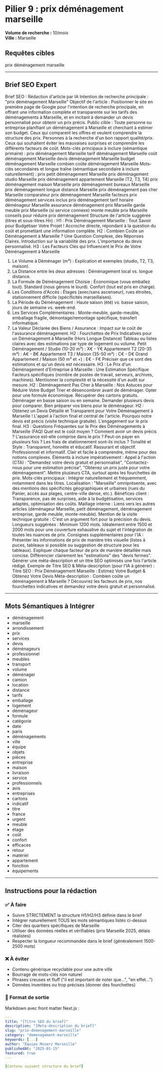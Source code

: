 # Pilier 9 : prix déménagement marseille

**Volume de recherche :** 10/mois  
**Ville :** Marseille

## Requêtes cibles

prix déménagement marseille

---

## Brief SEO Expert

Brief SEO : Rédaction d'article par IA
Intention de recherche principale : "prix déménagement Marseille"
Objectif de l'article : Positionner le site en première page de Google pour l'intention de recherche principale, en offrant une information complète et transparente sur les tarifs des déménagements à Marseille, et en incitant à demander un devis personnalisé pour obtenir un prix précis.
Public cible :
Toute personne ou entreprise planifiant un déménagement à Marseille et cherchant à estimer son budget.
Ceux qui comparent les offres et veulent comprendre la structure des prix.
Personnes à la recherche d'un bon rapport qualité/prix.
Ceux qui souhaitent éviter les mauvaises surprises et comprendre les différents facteurs de coût.
Mots-clés principaux à inclure (sémantique primaire) :
prix déménagement Marseille
tarif déménagement Marseille
coût déménagement Marseille
devis déménagement Marseille
budget déménagement Marseille
combien coûte déménagement Marseille
Mots-clés secondaires et longue traîne (sémantique secondaire à inclure naturellement) :
prix petit déménagement Marseille
prix déménagement studio Marseille
prix déménagement appartement Marseille (T2, T3, T4)
prix déménagement maison Marseille
prix déménagement bureaux Marseille
prix déménagement longue distance Marseille
prix déménagement pas cher Marseille
comparateur prix déménagement Marseille
facteurs prix déménagement
services inclus prix déménagement
tarif horaire déménageur Marseille
assurance déménagement prix Marseille
garde meuble prix Marseille (si service connexe)
monte meuble prix Marseille
conseils pour réduire prix déménagement
Structure de l'article suggérée (titres et sous-titres Hn) :
H1 : Prix Déménagement Marseille : Tout Savoir pour Budgétiser Votre Projet !
Accroche directe, répondant à la question du coût et promettant une information complète.
H2 : Combien Coûte un Déménagement à Marseille ? Une Question Complexe, des Réponses Claires.
Introduction sur la variabilité des prix.
L'importance du devis personnalisé.
H3 : Les Facteurs Clés qui Influencent le Prix de Votre Déménagement à Marseille
1. Le Volume à Déménager (m³) : Explication et exemples (studio, T2, T3, maison).
2. La Distance entre les deux adresses : Déménagement local vs. longue distance.
3. La Formule de Déménagement Choisie :
Économique (vous emballez tout).
Standard (nous gérons le lourd).
Confort (tout est pris en charge).
4. Les Conditions d'Accès : Étages (avec/sans ascenseur), rues étroites, stationnement difficile (spécificités marseillaises).
5. La Période du Déménagement : Haute saison (été) vs. basse saison, jours de semaine vs. week-end.
6. Les Services Complémentaires : Monte-meuble, garde-meuble, emballage fragile, démontage/remontage spécifique, transfert informatique.
7. La Valeur Déclarée des Biens / Assurance : Impact sur le coût de l'assurance déménagement.
H2 : Fourchettes de Prix Indicatives pour un Déménagement à Marseille (Hors Longue Distance)
Tableau ou listes claires avec des estimations par type de logement ou volume.
Petit Déménagement / Studio (10-20 m³) : X€ - Y€
Appartement T2 (20-35 m³) : A€ - B€
Appartement T3 / Maison (35-50 m³) : C€ - D€
Grand Appartement / Maison (50 m³ et +) : E€ - F€
Préciser que ce sont des estimations et qu'un devis est nécessaire.
H3 : Le Prix d'un Déménagement d'Entreprise à Marseille : Une Estimation Spécifique
Facteurs spécifiques (nombre de postes de travail, serveurs, archives, machines).
Mentionner la complexité et la nécessité d'un audit sur mesure.
H2 : Déménagement Pas Cher à Marseille : Nos Astuces pour Réduire Votre Budget
Trier et désencombrer avant de déménager.
Opter pour une formule économique.
Récupérer des cartons gratuits.
Déménager en basse saison ou en semaine.
Demander plusieurs devis pour comparer.
Bien préparer vos biens pour le déménageur.
H2 : Obtenez un Devis Détaillé et Transparent pour Votre Déménagement à Marseille !
L'appel à l'action final et central de l'article.
Pourquoi notre devis est précis (visite technique gratuite).
L'engagement sur le prix final.
H3 : Questions Fréquentes sur le Prix des Déménagements à Marseille (FAQ)
Quel est le coût moyen ?
Comment avoir un devis précis ?
L'assurance est-elle comprise dans le prix ?
Peut-on payer en plusieurs fois ?
Les frais de stationnement sont-ils inclus ?
Tonalité et Style :
Transparent, honnête et éducatif.
Rassurant et objectif.
Professionnel et informatif.
Clair et facile à comprendre, même pour des notions complexes.
Éléments à inclure impérativement :
Appel à l'action (CTA) : "Demandez votre devis gratuit et personnalisé", "Contactez-nous pour une estimation précise", "Obtenez un prix juste pour votre déménagement". Mettre plusieurs CTA, surtout après les fourchettes de prix.
Mots-clés principaux : Intégrer naturellement et fréquemment, notamment dans les titres.
Localisation : "Marseille" omniprésente, avec des mentions des spécificités géographiques et urbaines (rues du Panier, accès aux plages, centre-ville dense, etc.).
Bénéfices client : Transparence, pas de surprises, aide à la budgétisation, services adaptés, optimisation des coûts.
Maillage interne : Liens vers les autres articles (déménageur Marseille, petit déménagement, déménagement entreprise, garde meuble, monte-meuble).
Mention de la visite technique gratuite : C'est un argument fort pour la précision du devis.
Longueurs suggérées :
Minimum 1200 mots. Idéalement entre 1500 et 2000 mots pour une couverture exhaustive du sujet et l'intégration de toutes les nuances de prix.
Consignes supplémentaires pour l'IA :
Présenter les informations de prix de manière très visuelle (listes à puces, tableaux si possible ou suggestion de structure pour les tableaux).
Expliquer chaque facteur de prix de manière détaillée mais concise.
Différencier clairement les "estimations" des "devis fermes".
Générer une méta-description et un titre SEO optimisés une fois l'article rédigé.
Exemple de Titre SEO & Méta-description (pour l'IA à générer) :
Titre SEO : Prix Déménagement Marseille : Estimez Votre Budget & Obtenez Votre Devis
Méta-description : Combien coûte un déménagement à Marseille ? Découvrez les facteurs de prix, nos fourchettes indicatives et demandez votre devis gratuit et personnalisé.

---

## Mots Sémantiques à Intégrer

- déménagement
- marseille
- arrondissement
- prix
- services
- devis
- déménageurs
- professionnel
- meubles
- transport
- volume
- déménager
- camion
- location
- distance
- tarifs
- emballage
- logement
- déménageur
- formule
- catégorie
- date
- paris
- déménagements
- ville
- équipe
- objets
- pièces
- entreprise
- maison
- livraison
- service
- professionnels
- avis
- entreprises
- cartons
- indicatif
- titre
- france
- urgent
- meuble
- étage
- coût
- confort
- efficaces
- retour
- matériel
- appartement
- fonction
- équipements

---

## Instructions pour la rédaction

### ✅ À faire
- Suivre STRICTEMENT la structure H1/H2/H3 définie dans le brief
- Intégrer naturellement TOUS les mots sémantiques listés ci-dessus
- Citer des quartiers spécifiques de Marseille
- Utiliser des données réelles et vérifiables (prix Marseille 2025, délais réalistes)
- Respecter la longueur recommandée dans le brief (généralement 1500-2500 mots)

### ❌ À éviter
- Contenu générique recyclable pour une autre ville
- Bourrage de mots-clés non naturel
- Phrases creuses et fluff ("il est important de noter que...", "en effet...")
- Données inventées ou trop précises (donner des fourchettes)

### 🎯 Format de sortie
Markdown avec front matter Next.js :

```yaml
---
title: "[Titre SEO du brief]"
description: "[Meta-description du brief]"
slug: "prix-demenagement-marseille"
category: "demenagement-marseille"
keywords: [...]
author: "Équipe Moverz Marseille"
publishedAt: "2025-01-15"
featured: true
---

[Contenu suivant structure du brief]
```
